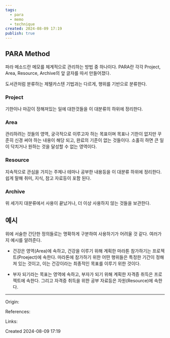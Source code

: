 ```yaml
---
tags:
  - para
  - memo
  - technique
created: 2024-08-09 17:19
publish: true
---
```

## PARA Method
파라 메소드란 메모를 체계적으로 관리하는 방법 중 하나이다.
PARA란 각각 Project, Area, Resource, Archive의 앞 글자를 따서 만들어졌다.

도서관처럼 분류하는 제텔카스텐 기법과는 다르게, 행위를 기반으로 분류한다.
### Project
기한이나 마감이 정해져있는 일에 대한것들을 이 대분류의 하위에 정리한다.
### Area
관리하려는 것들의 영역, 궁극적으로 이루고자 하는 목표이며 목표나 기한이 없지만 꾸준히 신경 써야 하는 내용이 해당 되고, 완료의 기준이 없는 것들이다. 소홀히 하면 큰 일이 닥치거나 원하는 것을 달성할 수 없는 영역이다.
### Resource
지속적으로 관심을 가지는 주제나 테마나 공부한 내용등을 이 대분류 하위에 정리한다. 쉽게 말해 취미, 지식, 참고 자료등이 포함 된다.
### Archive
위 세가지 대분류에서 사용이 끝났거나, 더 이상 사용하지 않는 것들을 보관한다.

## 예시
위에 서술한 간단한 정의들로는 명확하게 구분하여 사용하기가 어려울 것 같다.
여러가지 예시를 알려준다. 

- 건강은 영역(Area)에 속하고, 건강을 이루기 위해 계획한 마라톤 참가하기는 프로젝트(Proeject)에 속한다. 마라톤에 참가하기 위한 어떤 행위들은 특정한 기간이 정해져 있는 것이고, 이는 건강이라는 최종적인 목표를 이루기 위한 것이다.

- 부자 되기라는 목표는 영역에 속하고, 부자가 되기 위해 계획한 자격증 취득은 프로젝트에 속한다. 그리고 자격증 취득을 위한 공부 자료등은 자원(Resource)에 속한다.

---
Origin:

References:

Links: 

Created 2024-08-09 17:19